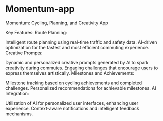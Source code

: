 # Momentum-app
Momentum: Cycling, Planning, and Creativity App

Key Features:
Route Planning:

Intelligent route planning using real-time traffic and safety data.
AI-driven optimization for the fastest and most efficient commuting experience.
Creative Prompts:

Dynamic and personalized creative prompts generated by AI to spark creativity during commutes.
Engaging challenges that encourage users to express themselves artistically.
Milestones and Achievements:

Milestone tracking based on cycling achievements and completed challenges.
Personalized recommendations for achievable milestones.
AI Integration:

Utilization of AI for personalized user interfaces, enhancing user experience.
Context-aware notifications and intelligent feedback mechanisms.
